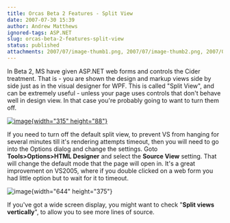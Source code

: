 ```yaml
---
title: Orcas Beta 2 Features - Split View
date: 2007-07-30 15:39
author: Andrew Matthews
ignored-tags: ASP.NET
slug: orcas-beta-2-features-split-view
status: published
attachments: 2007/07/image-thumb1.png, 2007/07/image-thumb2.png, 2007/07/image1.png
---
```


In Beta 2, MS have given ASP.NET web forms and controls the Cider treatment. That is - you are shown the design and markup views side by side just as in the visual designer for WPF. This is called "Split View", and can be extremely useful - unless your page uses controls that don't behave well in design view. In that case you're probably going to want to turn them off.

[![image]({static}2007/07/image-thumb1.png){width="315" height="88"}]({static}2007/07/image1.png)

If you need to turn off the default split view, to prevent VS from hanging for several minutes till it's rendering attempts timeout, then you will need to go into the Options dialog and change the settings. Goto **Tools\>Options\>HTML Designer** and select the **Source View** setting. That will change the default mode that the page will open in. It's a great improvement on VS2005, where if you double clicked on a web form you had little option but to wait for it to timeout.

![image]({static}2007/07/image-thumb2.png){width="644" height="375"}

If you've got a wide screen display, you might want to check "**Split views vertically**", to allow you to see more lines of source.
